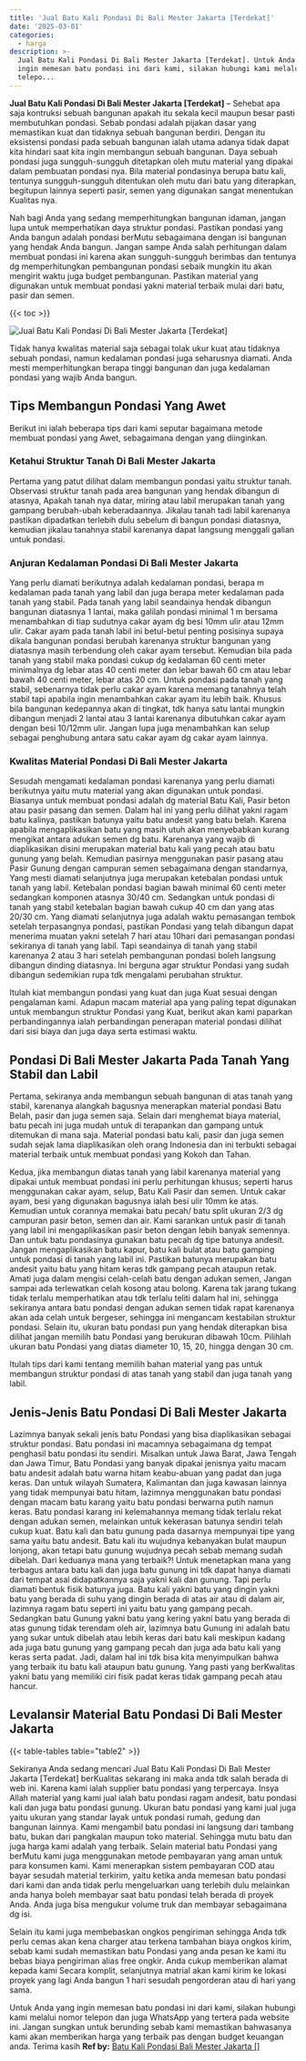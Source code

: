 ```yaml
---
title: 'Jual Batu Kali Pondasi Di Bali Mester Jakarta [Terdekat]'
date: '2025-03-01'
categories:
  - harga
description: >-
  Jual Batu Kali Pondasi Di Bali Mester Jakarta [Terdekat]. Untuk Anda yang
  ingin memesan batu pondasi ini dari kami, silakan hubungi kami melalui nomor
  telepo...
---
```


**Jual Batu Kali Pondasi Di Bali Mester Jakarta \[Terdekat\]** – Sehebat apa saja kontruksi sebuah bangunan apakah itu sekala kecil maupun besar pasti membutuhkan pondasi. Sebab pondasi adalah pijakan dasar yang memastikan kuat dan tidaknya sebuah bangunan berdiri. Dengan itu eksistensi pondasi pada sebuah bangunan ialah utama adanya tidak dapat kita hindari saat kita ingin membangun sebuah bangunan. Daya sebuah pondasi juga sungguh-sungguh ditetapkan oleh mutu material yang dipakai dalam pembuatan pondasi nya. Bila material pondasinya berupa batu kali, tentunya sungguh-sungguh ditentukan oleh mutu dari batu yang diterapkan, begitupun lainnya seperti pasir, semen yang digunakan sangat menentukan Kualitas nya.

Nah bagi Anda yang sedang memperhitungkan bangunan idaman, jangan lupa untuk memperhatikan daya struktur pondasi. Pastikan pondasi yang Anda bangun adalah pondasi berMutu sebagaimana dengan isi bangunan yang hendak Anda bangun. Jangan sampe Anda salah perhitungan dalam membuat pondasi ini karena akan sungguh-sungguh berimbas dan tentunya dg memperhitungkan pembangunan pondasi sebaik mungkin itu akan mengirit waktu juga budget pembangunan. Pastikan material yang digunakan untuk membuat pondasi yakni material terbaik mulai dari batu, pasir dan semen.

{{< toc >}}

![Jual Batu Kali Pondasi Di Bali Mester Jakarta [Terdekat]](/images/jual-batu-kali-23.png)

Tidak hanya kwalitas material saja sebagai tolak ukur kuat atau tidaknya sebuah pondasi, namun kedalaman pondasi juga seharusnya diamati. Anda mesti memperhitungkan berapa tinggi bangunan dan juga kedalaman pondasi yang wajib Anda bangun.

## Tips Membangun Pondasi Yang Awet

Berikut ini ialah beberapa tips dari kami seputar bagaimana metode membuat pondasi yang Awet, sebagaimana dengan yang diinginkan.

### Ketahui Struktur Tanah Di Bali Mester Jakarta

Pertama yang patut dilihat dalam membangun pondasi yaitu struktur tanah. Observasi struktur tanah pada area bangunan yang hendak dibangun di atasnya, Apakah tanah nya datar, miring atau labil merupakan tanah yang gampang berubah-ubah keberadaannya. Jikalau tanah tadi labil karenanya pastikan dipadatkan terlebih dulu sebelum di bangun pondasi diatasnya, kemudian jikalau tanahnya stabil karenanya dapat langsung menggali galian untuk pondasi.

### Anjuran Kedalaman Pondasi Di Bali Mester Jakarta

Yang perlu diamati berikutnya adalah kedalaman pondasi, berapa m kedalaman pada tanah yang labil dan juga berapa meter kedalaman pada tanah yang stabil. Pada tanah yang labil seandainya hendak dibangun bangunan diatasnya 1 lantai, maka galilah pondasi minimal 1 m bersama menambahkan di tiap sudutnya cakar ayam dg besi 10mm ulir atau 12mm ulir. Cakar ayam pada tanah labil ini betul-betul penting posisinya supaya dikala bangunan pondasi berubah karenanya struktur bangunan yang diatasnya masih terbendung oleh cakar ayam tersebut. Kemudian bila pada tanah yang stabil maka pondasi cukup dg kedalaman 60 centi meter minimalnya dg lebar atas 40 centi meter dan lebar bawah 60 cm atau lebar bawah 40 centi meter, lebar atas 20 cm. Untuk pondasi pada tanah yang stabil, sebenarnya tidak perlu cakar ayam karena memang tanahnya telah stabil tapi apabila ingin menambahkan cakar ayam itu lebih baik. Khusus bila bangunan kedepannya akan di tingkat, tdk hanya satu lantai mungkin dibangun menjadi 2 lantai atau 3 lantai karenanya dibutuhkan cakar ayam dengan besi 10/12mm ulir. Jangan lupa juga menambahkan kan selup sebagai penghubung antara satu cakar ayam dg cakar ayam lainnya.

### Kwalitas Material Pondasi Di Bali Mester Jakarta

Sesudah mengamati kedalaman pondasi karenanya yang perlu diamati berikutnya yaitu mutu material yang akan digunakan untuk pondasi. Biasanya untuk membuat pondasi adalah dg material Batu Kali, Pasir beton atau pasir pasang dan semen. Dalam hal ini yang perlu dilihat yakni ragam batu kalinya, pastikan batunya yaitu batu andesit yang batu belah. Karena apabila mengaplikasikan batu yang masih utuh akan menyebabkan kurang mengikat antara adukan semen dg batu. Karenanya yang wajib di diaplikasikan disini merupakan material batu kali yang pecah atau batu gunung yang belah. Kemudian pasirnya menggunakan pasir pasang atau Pasir Gunung dengan campuran semen sebagaimana dengan standarnya, Yang mesti diamati selanjutnya juga merupakan ketebalan pondasi untuk tanah yang labil. Ketebalan pondasi bagian bawah minimal 60 centi meter sedangkan komponen atasnya 30/40 cm. Sedangkan untuk pondasi di tanah yang stabil ketebalan bagian bawah cukup 40 cm dan yang atas 20/30 cm. Yang diamati selanjutnya juga adalah waktu pemasangan tembok setelah terpasangnya pondasi, pastikan Pondasi yang telah dibangun dapat menerima muatan yakni setelah 7 hari atau 10hari dari pemasangan pondasi sekiranya di tanah yang labil. Tapi seandainya di tanah yang stabil karenanya 2 atau 3 hari setelah pembangunan pondasi boleh langsung dibangun dinding diatasnya. Ini berguna agar struktur Pondasi yang sudah dibangun sedemikian rupa tdk mengalami perubahan struktur.

Itulah kiat membangun pondasi yang kuat dan juga Kuat sesuai dengan pengalaman kami. Adapun macam material apa yang paling tepat digunakan untuk membangun struktur Pondasi yang Kuat, berikut akan kami paparkan perbandingannya ialah perbandingan penerapan material pondasi dilihat dari sisi biaya dan juga daya serta estimasi waktu.

## Pondasi Di Bali Mester Jakarta Pada Tanah Yang Stabil dan Labil

Pertama, sekiranya anda membangun sebuah bangunan di atas tanah yang stabil, karenanya alangkah bagusnya menerapkan material pondasi Batu Belah, pasir dan juga semen saja. Selain dari menghemat biaya material, batu pecah ini juga mudah untuk di terapankan dan gampang untuk ditemukan di mana saja. Material pondasi batu kali, pasir dan juga semen sudah sejak lama diaplikasikan oleh orang Indonesia dan ini terbukti sebagai material terbaik untuk membuat pondasi yang Kokoh dan Tahan.

Kedua, jika membangun diatas tanah yang labil karenanya material yang dipakai untuk membuat pondasi ini perlu perhitungan khusus; seperti harus menggunakan cakar ayam, selup, Batu Kali Pasir dan semen. Untuk cakar ayam, besi yang digunakan bagusnya ialah besi ulir 10mm ke atas. Kemudian untuk corannya memakai batu pecah/ batu split ukuran 2/3 dg campuran pasir beton, semen dan air. Kami sarankan untuk pasir di tanah yang labil ini mengaplikasikan pasir beton dengan lebih banyak semennya. Dan untuk batu pondasinya gunakan batu pecah dg tipe batunya andesit. Jangan mengaplikasikan batu kapur, batu kali bulat atau batu gamping untuk pondasi di tanah yang labil ini. Pastikan batunya merupakan batu andesit yaitu batu yang hitam keras tdk gampang pecah ataupun retak. Amati juga dalam mengisi celah-celah batu dengan adukan semen, Jangan sampai ada terlewatkan celah kosong atau bolong. Karena tak jarang tukang tidak terlalu memperhatikan atau tdk terlalu teliti dalam hal ini, sehingga sekiranya antara batu pondasi dengan adukan semen tidak rapat karenanya akan ada celah untuk bergeser, sehingga ini mengancam kestabilan struktur pondasi. Selain itu, ukuran batu pondasi pun yang hendak diterapkan bisa dilihat jangan memilih batu Pondasi yang berukuran dibawah 10cm. Pilihlah ukuran batu Pondasi yang diatas diameter 10, 15, 20, hingga dengan 30 cm.

Itulah tips dari kami tentang memilih bahan material yang pas untuk membangun struktur pondasi di atas tanah yang stabil dan juga tanah yang labil.

## Jenis-Jenis Batu Pondasi Di Bali Mester Jakarta

Lazimnya banyak sekali jenis batu Pondasi yang bisa diaplikasikan sebagai struktur pondasi. Batu pondasi ini macamnya sebagaimana dg tempat penghasil batu pondasi itu sendiri. Misalkan untuk Jawa Barat, Jawa Tengah dan Jawa Timur, Batu Pondasi yang banyak dipakai jenisnya yaitu macam batu andesit adalah batu warna hitam keabu-abuan yang padat dan juga keras. Dan untuk wilayah Sumatera, Kalimantan dan juga kawasan lainnya yang tidak mempunyai batu hitam, lazimnya menggunakan batu pondasi dengan macam batu karang yaitu batu pondasi berwarna putih namun keras. Batu pondasi karang ini kelemahannya memang tidak terlalu rekat dengan adukan semen, melainkan untuk kekerasan batunya sendiri telah cukup kuat. Batu kali dan batu gunung pada dasarnya mempunyai tipe yang sama yaitu batu andesit. Batu kali itu wujudnya kebanyakan bulat maupun lonjong, akan tetapi batu gunung wujudnya pecah sebab memang sudah dibelah. Dari keduanya mana yang terbaik?! Untuk menetapkan mana yang terbagus antara batu kali dan juga batu gunung ini tdk dapat hanya diamati dari tempat asal didapatkannya saja yakni kali dan gunung. Tapi perlu diamati bentuk fisik batunya juga. Batu kali yakni batu yang dingin yakni batu yang berada di suhu yang dingin berada di atas air atau di dalam air, lazimnya ragam batu seperti ini yaitu batu yang gampang pecah. Sedangkan batu Gunung yakni batu yang kering yakni batu yang berada di atas gunung tidak terendam oleh air, lazimnya batu Gunung ini adalah batu yang sukar untuk dibelah atau lebih keras dari batu kali meskipun kadang ada juga batu gunung yang gampang pecah dan juga ada batu kali yang keras serta padat. Jadi, dalam hal ini tdk bisa kita menyimpulkan bahwa yang terbaik itu batu kali ataupun batu gunung. Yang pasti yang berKwalitas yakni batu yang memiliki ciri fisik padat keras tidak gampang pecah atau hancur.

## Levalansir Material Batu Pondasi Di Bali Mester Jakarta

{{< table-tables table="table2" >}}

Sekiranya Anda sedang mencari Jual Batu Kali Pondasi Di Bali Mester Jakarta \[Terdekat\] berKualitas sekarang ini maka anda tdk salah berada di web ini. Karena kami ialah supplier batu pondasi yang terpercaya. Insya Allah material yang kami jual ialah batu pondasi ragam andesit, batu pondasi kali dan juga batu pondasi gunung. Ukuran batu pondasi yang kami jual juga yaitu ukuran yang standar layak untuk pondasi rumah, gedung dan bangunan lainnya. Kami mengambil batu pondasi ini langsung dari tambang batu, bukan dari pangkalan maupun toko material. Sehingga mutu batu dan juga harga kami adalah yang terbaik. Selain material batu Pondasi yang berMutu kami juga menggunakan metode pembayaran yang aman untuk para konsumen kami. Kami menerapkan sistem pembayaran COD atau bayar sesudah material terkirim, yaitu ketika anda memesan batu pondasi dari kami dan anda tidak perlu mengeluarkan uang terlebih dulu melainkan anda hanya boleh membayar saat batu pondasi telah berada di proyek Anda. Anda juga bisa mengukur volume truk dan membayar sebagaimana dg isi.

Selain itu kami juga membebaskan ongkos pengiriman sehingga Anda tdk perlu cemas akan kena charger atau terkena tambahan biaya ongkos kirim, sebab kami sudah memastikan batu Pondasi yang anda pesan ke kami itu bebas biaya pengiriman alias free ongkir. Anda cukup memberikan alamat kepada kami Secara komplit, selanjutnya matrial akan kami kirim ke lokasi proyek yang lagi Anda bangun 1 hari sesudah pengorderan atau di hari yang sama.

Untuk Anda yang ingin memesan batu pondasi ini dari kami, silakan hubungi kami melalui nomor telepon dan juga WhatsApp yang tertera pada website ini. Jangan sungkan untuk berunding sebab kami memastikan bahwasanya kami akan memberikan harga yang terbaik pas dengan budget keuangan anda. Terima kasih
**Ref by:** [Batu Kali Pondasi Bali Mester Jakarta []](https://id.wikipedia.org/wiki/Batu)

